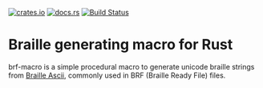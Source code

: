 [![crates.io][crates-badge]][crates-url] [![docs.rs][docs-badge]][docs-url]
[![Build Status][actions-badge]][actions-url]

[crates-badge]: https://img.shields.io/crates/v/brf-macro
[crates-url]: https://crates.io/crates/brf-macro
[docs-badge]: https://docs.rs/brf-macro/badge.svg
[docs-url]: https://docs.rs/brf-macro
[actions-badge]: https://github.com/tactile-eng/brf-macro/workflows/CI/badge.svg
[actions-url]: https://github.com/tactile-eng/brf-macro/actions?query=workflow%3ACI+branch%3Amain

# Braille generating macro for Rust

brf-macro is a simple procedural macro to generate unicode braille strings from
[Braille Ascii](https://en.wikipedia.org/wiki/Braille_ASCII), commonly used in
BRF (Braille Ready File) files.

